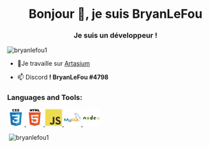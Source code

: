 <h1 align="center">Bonjour 👋, je suis BryanLeFou</h1>
<h3 align="center">Je suis un développeur !</h3>

<p align="left"> <img src="https://komarev.com/ghpvc/?username=bryanlefou1&label=Profile%20views&color=0e75b6&style=flat" alt="bryanlefou1" /> </p>

- 🔭Je travaille sur [Artasium](https://artasium.net/)

- 📫 Discord **! BryanLeFou #4798**


<h3 align="left">Languages and Tools:</h3>
<p align="left"> <a href="https://www.w3schools.com/css/" target="_blank"> <img src="https://raw.githubusercontent.com/devicons/devicon/master/icons/css3/css3-original-wordmark.svg" alt="css3" width="40" height="40"/> </a> <a href="https://www.w3.org/html/" target="_blank"> <img src="https://raw.githubusercontent.com/devicons/devicon/master/icons/html5/html5-original-wordmark.svg" alt="html5" width="40" height="40"/> </a> <a href="https://developer.mozilla.org/en-US/docs/Web/JavaScript" target="_blank"> <img src="https://raw.githubusercontent.com/devicons/devicon/master/icons/javascript/javascript-original.svg" alt="javascript" width="40" height="40"/> </a> <a href="https://www.mysql.com/" target="_blank"> <img src="https://raw.githubusercontent.com/devicons/devicon/master/icons/mysql/mysql-original-wordmark.svg" alt="mysql" width="40" height="40"/> </a> <a href="https://nodejs.org" target="_blank"> <img src="https://raw.githubusercontent.com/devicons/devicon/master/icons/nodejs/nodejs-original-wordmark.svg" alt="nodejs" width="40" height="40"/> </a> </p>

<p>&nbsp;<img align="center" src="https://github-readme-stats.vercel.app/api?username=bryanlefou1&show_icons=true&locale=en" alt="bryanlefou1" /></p>
